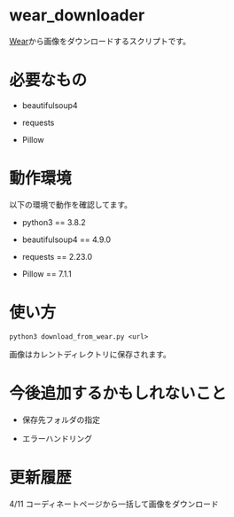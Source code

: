 # wear_downloader
[Wear](https://wear.jp/)から画像をダウンロードするスクリプトです。

# 必要なもの
- beautifulsoup4

- requests

- Pillow

# 動作環境
以下の環境で動作を確認してます。
- python3 == 3.8.2

- beautifulsoup4 == 4.9.0

- requests == 2.23.0

- Pillow == 7.1.1

# 使い方
```
python3 download_from_wear.py <url>
```
画像はカレントディレクトリに保存されます。

# 今後追加するかもしれないこと

- 保存先フォルダの指定

- エラーハンドリング


# 更新履歴

4/11 コーディネートページから一括して画像をダウンロード
